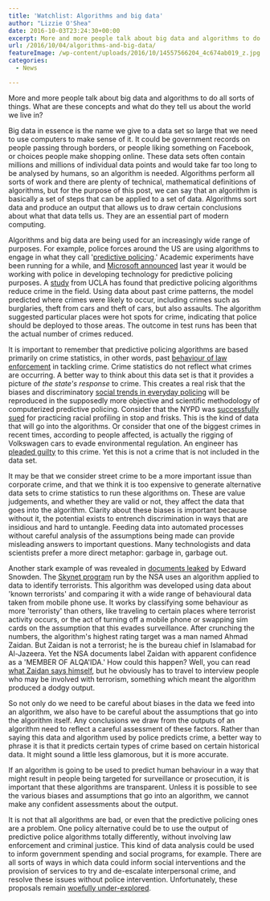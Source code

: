 ```yaml
---
title: 'Watchlist: Algorithms and big data'
author: "Lizzie O'Shea"
date: 2016-10-03T23:24:30+00:00
excerpt: More and more people talk about big data and algorithms to do all sorts of things. What are these concepts and what do they tell us about the world we live in?
url: /2016/10/04/algorithms-and-big-data/
featureImage: /wp-content/uploads/2016/10/14557566204_4c674ab019_z.jpg
categories:
  - News

---
```

More and more people talk about big data and algorithms to do all sorts of things. What are these concepts and what do they tell us about the world we live in?

<span style="font-weight: 400;">Big data in essence is the name we give to a data set so large that we need to use computers to make sense of it. It could be government records on people passing through borders, or people liking something on Facebook, or choices people make shopping online. These data sets often contain millions and millions of individual data points and would take far too long to be analysed by humans, so an algorithm is needed. Algorithms perform all sorts of work and there are plenty of technical, mathematical definitions of algorithms, but for the purpose of this post, we can say that an algorithm is basically a set of steps that can be applied to a set of data. Algorithms sort data and produce an output that allows us to draw certain conclusions about what that data tells us. They are an essential part of modern computing. </span>

<span style="font-weight: 400;">Algorithms and big data are being used for an increasingly wide range of purposes. For example, police forces around the US are using algorithms to engage in what they call '</span>[<span style="font-weight: 400;">predictive policing</span>][1]<span style="font-weight: 400;">.' Academic experiments have been running for a while, and </span>[<span style="font-weight: 400;">Microsoft announced</span>][2] <span style="font-weight: 400;">last year it would be working with police in developing technology for predictive policing purposes. A </span>[<span style="font-weight: 400;">study</span>][3] <span style="font-weight: 400;">from UCLA has found that predictive policing algorithms reduce crime in the field. Using data about past crime patterns, the model predicted where crimes were likely to occur, including crimes such as burglaries, theft from cars and theft of cars, but also assaults. The algorithm suggested particular places were hot spots for crime, indicating that police should be deployed to those areas. The outcome in test runs has been that the actual number of crimes reduced. </span>

<span style="font-weight: 400;">It is important to remember that predictive policing algorithms are based primarily on crime statistics, in other words, past </span>[<span style="font-weight: 400;">behaviour of law enforcement</span>][4] <span style="font-weight: 400;">in tackling crime. Crime statistics do not reflect what crimes are occurring. A better way to think about this data set is that it provides a picture of </span>_<span style="font-weight: 400;">the state's response </span>_<span style="font-weight: 400;">to crime. This creates a real risk that the biases and discriminatory </span>[<span style="font-weight: 400;">social trends in everyday policing</span>][5] <span style="font-weight: 400;">will be reproduced in the supposedly more objective and scientific methodology of computerized predictive policing. Consider that the NYPD was </span>[<span style="font-weight: 400;">successfully sued</span>][6] <span style="font-weight: 400;">for practicing racial profiling in stop and frisks. This is the kind of data that will go into the algorithms. Or consider that one of the biggest crimes in recent times, according to people affected, is actually the rigging of Volkswagen cars to evade environmental regulation. An engineer has </span>[<span style="font-weight: 400;">pleaded guilty</span>][7] <span style="font-weight: 400;">to this crime. Yet this is not a crime that is not included in the data set. </span>

<span style="font-weight: 400;">It may be that we consider street crime to be a more important issue than corporate crime, and that we think it is too expensive to generate alternative data sets to crime statistics to run these algorithms on. These are value judgements, and whether they are valid or not, they affect the data that goes into the algorithm. Clarity about these biases is important because without it, the potential exists to entrench discrimination in ways that are insidious and hard to untangle. Feeding data into automated processes without careful analysis of the assumptions being made can provide misleading answers to important questions. Many technologists and data scientists prefer a more direct metaphor: garbage in, garbage out.</span>

<span style="font-weight: 400;">Another stark example of was revealed in </span>[<span style="font-weight: 400;">documents leaked</span>][8] <span style="font-weight: 400;">by Edward Snowden. The </span>[<span style="font-weight: 400;">Skynet program</span>][9] <span style="font-weight: 400;">run by the NSA uses an algorithm applied to data to identify terrorists. This algorithm was developed using data about 'known terrorists' and comparing it with a wide range of behavioural data taken from mobile phone use. It works by classifying some behaviour as more 'terroristy' than others, like traveling to certain places where terrorist activity occurs, or the act of turning off a mobile phone or swapping sim cards on the assumption that this evades surveillance. After crunching the numbers, the algorithm's highest rating target was a man named Ahmad Zaidan. But Zaidan is not a terrorist; he is the bureau chief in Islamabad for Al-Jazeera. Yet the NSA documents label Zaidan with apparent confidence as a 'MEMBER OF ALQA'IDA.' How could this happen? Well, you can read </span>[<span style="font-weight: 400;">what Zaidan says himself</span>][10]<span style="font-weight: 400;">, but he obviously has to travel to interview people who may be involved with terrorism, something which meant the algorithm produced a dodgy output. </span>

<span style="font-weight: 400;">So not only do we need to be careful about biases in the data we feed into an algorithm, we also have to be careful about the assumptions that go into the algorithm itself. Any conclusions we draw from the outputs of an algorithm need to reflect a careful assessment of these factors. Rather than saying this data and algorithm used by police predicts crime, a better way to phrase it is that it predicts certain types of crime based on certain historical data. It might sound a little less glamorous, but it is more accurate. </span>

<span style="font-weight: 400;">If an algorithm is going to be used to predict human behaviour in a way that might result in people being targeted for surveillance or prosecution, it is important that these algorithms are transparent. Unless it is possible to see the various biases and assumptions that go into an algorithm, we cannot make any confident assessments about the output. </span>

<span style="font-weight: 400;">It is not that all algorithms are bad, or even that the predictive policing ones are a problem. One policy alternative could be to use the output of predictive police algorithms totally differently, without involving law enforcement and criminal justice. This kind of data analysis could be used to inform government spending and social programs, for example. There are all sorts of ways in which data could inform social interventions and the provision of services to try and de-escalate interpersonal crime, and resolve these issues without police intervention. Unfortunately, these proposals remain </span>[<span style="font-weight: 400;">woefully under-explored</span>][11]<span style="font-weight: 400;">.</span>

 [1]: http://www.dallasnews.com/opinion/sunday-commentary/20160226-david-black-predictive-policing-is-here-now.ece
 [2]: https://enterprise.microsoft.com/en-us/industries/government/supporting-law-enforcement-resources-with-predictive-policing/
 [3]: http://newsroom.ucla.edu/releases/predictive-policing-substantially-reduces-crime-in-los-angeles-during-months-long-test
 [4]: https://www.themarshallproject.org/2016/02/25/highlights-from-our-justice-talk-on-predictive-policing#.YVPE5KAqi
 [5]: http://ccrjustice.org/home/what-wedo/our-cases/floyd-et-al-v-city-new-york-et-al
 [6]: https://ccrjustice.org/home/what-we-do/our-cases/floyd-et-al-v-city-new-york-et-al
 [7]: http://www.nytimes.com/2016/09/10/business/international/vw-criminal-charge-diesel.html
 [8]: https://theintercept.com/document/2015/05/08/skynet-courier/
 [9]: http://arstechnica.co.uk/security/2016/02/the-nsas-skynet-program-may-be-killing-thousands-of-innocent-people/
 [10]: http://www.aljazeera.com/indepth/opinion/2015/05/al-jazeera-zaidan-journalist-terrorist-150515162609293.html
 [11]: https://www.propublica.org/article/how-the-gun-control-debate-ignores-black-lives
